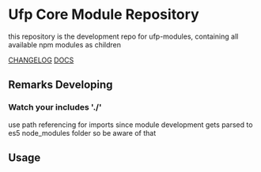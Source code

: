 # Ufp Core Module Repository

this repository is the development repo for ufp-modules, containing all available npm modules as children


[CHANGELOG](CHANGELOG.md)
[DOCS](docs/README.md)


## Remarks Developing

### Watch your includes './'

use path referencing for imports since module development gets parsed to es5 node_modules folder so be aware of that


## Usage





